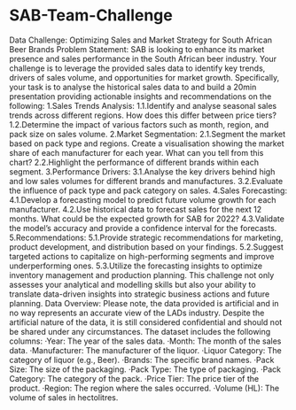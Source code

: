 # SAB-Team-Challenge

Data Challenge:
Optimizing Sales and Market Strategy for South African Beer Brands
Problem Statement:
SAB is looking to enhance its market presence and sales performance in the South African beer industry. Your challenge is to
leverage the provided sales data to identify key trends, drivers of sales volume, and opportunities for market growth.
Specifically, your task is to analyse the historical sales data to and build a 20min presentation providing actionable insights
and recommendations on the following:
1.Sales Trends Analysis:
1.1.Identify and analyse seasonal sales trends across different regions. How does this differ between price tiers?
1.2.Determine the impact of various factors such as month, region, and pack size on sales volume.
2.Market Segmentation:
2.1.Segment the market based on pack type and regions. Create a visualisation showing the market share of each
manufacturer for each year. What can you tell from this chart?
2.2.Highlight the performance of different brands within each segment.
3.Performance Drivers:
3.1.Analyse the key drivers behind high and low sales volumes for different brands and manufactures.
3.2.Evaluate the influence of pack type and pack category on sales.
4.Sales Forecasting:
4.1.Develop a forecasting model to predict future volume growth for each manufacturer.
4.2.Use historical data to forecast sales for the next 12 months. What could be the expected growth for SAB for 2022?
4.3.Validate the model’s accuracy and provide a confidence interval for the forecasts.
5.Recommendations:
5.1.Provide strategic recommendations for marketing, product development, and distribution based on your findings.
5.2.Suggest targeted actions to capitalize on high-performing segments and improve underperforming ones.
5.3.Utilize the forecasting insights to optimize inventory management and production planning.
This challenge not only assesses your analytical and modelling skills but also your ability to translate data-driven insights
into strategic business actions and future planning.
Data Overview:
Please note, the data provided is artificial and in no way represents an accurate view of the LADs industry. Despite the artificial
nature of the data, it is still considered confidential and should not be shared under any circumstances. The dataset includes
the following columns:
·Year: The year of the sales data.
·Month: The month of the sales data.
·Manufacturer: The manufacturer of the liquor.
·Liquor Category: The category of liquor (e.g., Beer).
·Brands: The specific brand names.
·Pack Size: The size of the packaging.
·Pack Type: The type of packaging.
·Pack Category: The category of the pack.
·Price Tier: The price tier of the product.
·Region: The region where the sales occurred.
·Volume (HL): The volume of sales in hectolitres.

